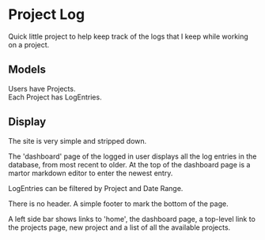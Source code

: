 # Project Log

Quick little project to help keep track of the logs that I keep while working on a project.

## Models
Users have Projects.  
Each Project has LogEntries.

## Display
The site is very simple and stripped down.  

The 'dashboard' page of the logged in user displays all the log entries in the database, from most recent to older.  At the top of the dashboard page is a martor markdown editor to enter the newest entry.

LogEntries can be filtered by Project and Date Range.

There is no header.  A simple footer to mark the bottom of the page.

A left side bar shows links to 'home', the dashboard page, a top-level link to the projects page, new project and a list of all the available projects.
